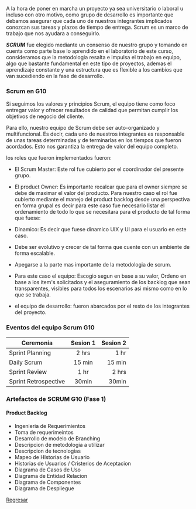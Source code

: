 A la hora de poner en marcha un proyecto ya sea universitario o laboral u incluso con otro motivo, como grupo de desarrollo es importante que debamos asegurar que cada uno de nuestros integrantes implicados conozcan sus tareas y plazos de tiempo de entrega. Scrum es un marco de trabajo que nos ayudara a conseguirlo.

***SCRUM*** fue elegido mediante un consenso de nuestro grupo y tomando en  cuenta como parte base lo aprendido en el laboratorio de este curso, consideramos que la metodologia resalta e impulsa el trabajo en equipo, algo que bastante fundamental en este tipo de proyectos, ademas el aprendizaje constante y una estructura que es flexible a los cambios que van sucediendo en la fase de desarrollo.


### Scrum en G10

Si seguimos los valores y principios Scrum, el equipo tiene como foco entregar valor y ofrecer resultados de calidad que permitan cumplir los objetivos de negocio del cliente.

Para ello, nuestro equipo de Scrum debe ser auto-organizado y multifuncional. Es decir, cada uno de nuestros integrantes es responsable de unas tareas determinadas y de terminarlas en los tiempos que fueron acordados. Esto nos garantiza la entrega de valor del equipo completo.

los roles que fueron implementados fueron:

* El Scrum Master: Este rol fue cubierto por el coordinador del presente grupo.

* El product Owner: Es importante recalcar que para el owner siempre se debe de maximar el valor del producto. Para nuestro caso el rol fue cubierto mediante el manejo del product backlog desde una perspectiva en forma grupal es decir para este caso fue  necesario listar el ordenamiento de todo lo que se necesitara para el producto de tal forma que fuese:
* Dinamico: Es decir que fuese dinamico UIX y UI para el usuario en este caso.
* Debe ser evolutivo y crecer de tal forma que cuente con un ambiente de forma escalable.
* Apegarse a la parte mas importante de la metodologia de scrum.
* Para este caso el equipo: Escogio segun en base a su valor, Ordeno en base a los item's solicitados y el aseguramiento de los backlog que sean transparentes, visibles para todos los escenarios asi mismo como en lo que se trabaja.
* el equipo de desarrollo: fueron abarcados por el resto de los integrantes del proyecto.

### Eventos del equipo Scrum G10

| Ceremonia   |      Sesion 1      | Sesion 2 |
|----------|:-------------:|------:|
| Sprint Planning |  2 hrs | 1 hr |
| Daily Scrum |    15 min   |   15 min |
| Sprint Review | 1 hr |    2 hrs |
| Sprint Retrospective | 30min |    30min |


### Artefactos de SCRUM G10 (Fase 1)


#### Product Backlog

* Ingenieria de Requerimientos
* Toma de requerimeintos
* Desarrollo de modelo de Branching
* Descripcion de metodologia a utilizar
* Descripcion de tecnologias
* Mapeo de HIstorias de Usuario
* Historias de Usuarios / Cristerios de Aceptacion
* Diagrama de Casos de Uso
* Diagrama de Entidad Relacion
* Diagrama de Componentes
* Diagrama de Despliegue



[Regresar](../README.md)






